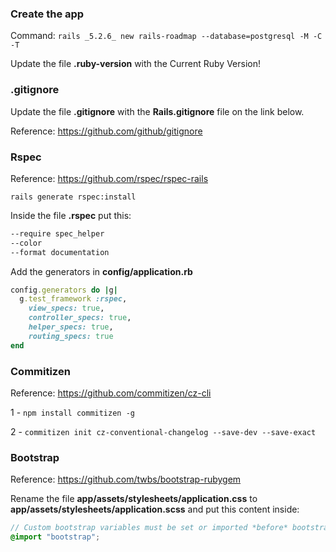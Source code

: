 ### Create the app

Command: `rails _5.2.6_ new rails-roadmap --database=postgresql -M -C -T`

Update the file **.ruby-version** with the Current Ruby Version!

### .gitignore

Update the file **.gitignore** with the **Rails.gitignore** file on the link below.

Reference: https://github.com/github/gitignore

### Rspec

Reference: https://github.com/rspec/rspec-rails

`rails generate rspec:install`

Inside the file **.rspec** put this:

```txt
--require spec_helper
--color
--format documentation
```

Add the generators in **config/application.rb**

```ruby
config.generators do |g|
  g.test_framework :rspec,
    view_specs: true,
    controller_specs: true,
    helper_specs: true,
    routing_specs: true
end
```

### Commitizen

Reference: https://github.com/commitizen/cz-cli

1 - `npm install commitizen -g`

2 - `commitizen init cz-conventional-changelog --save-dev --save-exact`

### Bootstrap

Reference: https://github.com/twbs/bootstrap-rubygem

Rename the file **app/assets/stylesheets/application.css** to **app/assets/stylesheets/application.scss** and put this content inside:

```scss
// Custom bootstrap variables must be set or imported *before* bootstrap.
@import "bootstrap";
```